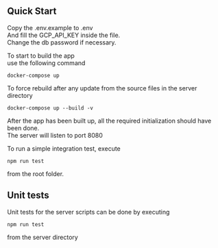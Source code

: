 ## Quick Start ##
Copy the .env.example to .env  
And fill the GCP_API_KEY inside the file.  
Change the db password if necessary.  

To start to build the app  
use the following command  
```
docker-compose up
```

To force rebuild after any update from the source files in the server directory  
```docker
docker-compose up --build -v
```

After the app has been built up, all the required initialization should have been done.  
The server will listen to port 8080  

To run a simple integration test, execute  
```npm
npm run test
```
from the root folder.  

## Unit tests ##
Unit tests for the server scripts can be done by executing  
```npm
npm run test
```
from the server directory  
